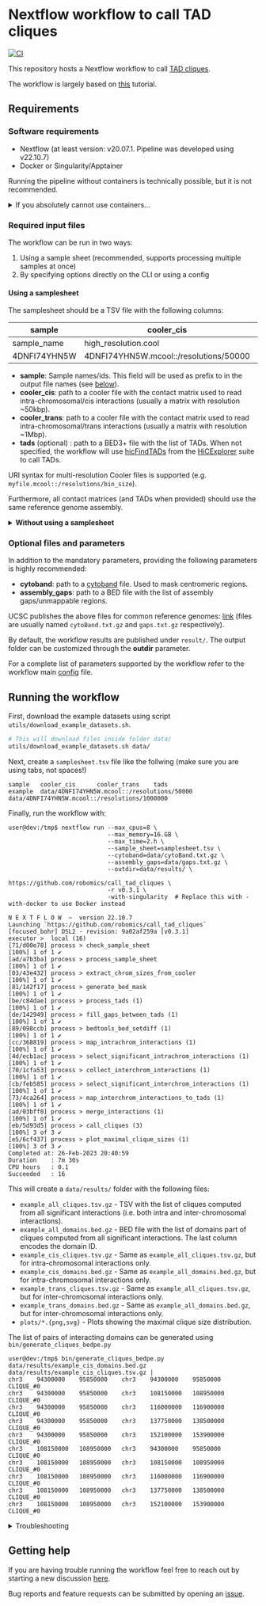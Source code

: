 <!--
Copyright (C) 2022 Roberto Rossini <roberros@uio.no>

SPDX-License-Identifier: MIT
-->

# Nextflow workflow to call TAD cliques

[![CI](https://github.com/robomics/call_tad_cliques/actions/workflows/ci.yml/badge.svg)](https://github.com/robomics/call_tad_cliques/actions/workflows/ci.yml)

This repository hosts a Nextflow workflow to call [TAD cliques](https://bmcgenomics.biomedcentral.com/articles/10.1186/s12864-021-07815-8).

The workflow is largely based on [this](https://github.com/Chrom3D/INC-tutorial) tutorial.

## Requirements

### Software requirements

- Nextflow (at least version: v20.07.1. Pipeline was developed using v22.10.7)
- Docker or Singularity/Apptainer

Running the pipeline without containers is technically possible, but it is not recommended.

<details>
<summary>If you absolutely cannot use containers...</summary>

Have a look at the `env.yml` for the list of dependencies to be installed.

To install the dependencies in a Conda environment named `myenv`, run the following:

```bash
conda env update --name myenv --file env.yml --prune
```

You will also need to compile `NCHG` from the source code available at [Chrom3D/preprocess_scripts](https://github.com/Chrom3D/preprocess_scripts).

Check out the `Dockerfile` from this repo for an example of how this can be done using Conda.

</details>

### Required input files

The workflow can be run in two ways:
1. Using a sample sheet (recommended, supports processing multiple samples at once)
2. By specifying options directly on the CLI or using a config

#### Using a samplesheet

The samplesheet should be a TSV file with the following columns:

| sample       | cooler_cis                                | cooler_trans                                | tads                     |
|--------------|-------------------------------------------|---------------------------------------------|--------------------------|
| sample_name  | high_resolution.cool                      | low_resolution.cool                         | tads.bed                 |
| 4DNFI74YHN5W | 4DNFI74YHN5W.mcool::/resolutions/50000    | 4DNFI74YHN5W.mcool::/resolutions/1000000    | 4DNFI74YHN5W_domains.bed |

- __sample__: Sample names/ids. This field will be used as prefix to in the output file names (see [below](#running-the-workflow)).
- __cooler_cis__: path to a cooler file with the contact matrix used to read intra-chromosomal/cis interactions (usually a matrix with resolution ~50kbp).
- __cooler_trans__: path to a cooler file with the contact matrix used to read intra-chromosomal/trans interactions (usually a matrix with resolution ~1Mbp).
- __tads__ (optional) : path to a BED3+ file with the list of TADs. When not specified, the workflow will use [hicFindTADs](https://hicexplorer.readthedocs.io/en/latest/content/tools/hicFindTADs.html) from the [HiCExplorer](https://github.com/deeptools/HiCExplorer) suite to call TADs.

URI syntax for multi-resolution Cooler files is supported (e.g. `myfile.mcool::/resolutions/bin_size`).

Furthermore, all contact matrices (and TADs when provided) should use the same reference genome assembly.

<details>
<summary> <b>Without using a samplesheet</b> </summary>

To run the workflow without a samplesheet is not available, the following parameters are required:

- __sample__
- __cooler_cis__
- __cooler_trans__

Parameters have the same meaning as the header fields outlined in the [previous section](#using-a-samplesheet).

The above parameters can be passed directly through the CLI when calling `nextflow run`:

```bash
nextflow run --sample='4DNFI74YHN5W' \
             --cooler_cis='data/4DNFI74YHN5W.mcool::/resolutions/100000' \
             --cooler_trans='data/4DNFI74YHN5W.mcool::/resolutions/1000000' \
             ...
```

Alternatively, parameters can be written to a `config` file:
```console
user@dev:/tmp$ cat myconfig.txt

sample       = '4DNFI74YHN5W'
cooler_cis   = 'data/4DNFI74YHN5W.mcool::/resolutions/100000'
cooler_trans = 'data/4DNFI74YHN5W.mcool::/resolutions/1000000'
```

and the `config` file is then passed to `nextflow run`:
``` bash
nextflow run -c myconfig.txt ...
```

</details>

### Optional files and parameters

In addition to the mandatory parameters, providing the following parameters is highly recommended:

- __cytoband__: path to a [cytoband](https://software.broadinstitute.org/software/igv/cytoband) file. Used to mask centromeric regions.
- __assembly_gaps__: path to a BED file with the list of assembly gaps/unmappable regions.

UCSC publishes the above files for common reference genomes: [link](https://hgdownload.cse.ucsc.edu/goldenPath/) (files are usually named `cytoBand.txt.gz` and `gaps.txt.gz` respectively).

By default, the workflow results are published under `result/`. The output folder can be customized through the __outdir__ parameter.

For a complete list of parameters supported by the workflow refer to the workflow main [config](nextflow.config) file.

## Running the workflow

First, download the example datasets using script `utils/download_example_datasets.sh`.

```bash
# This will download files inside folder data/
utils/download_example_datasets.sh data/
```

Next, create a `samplesheet.tsv` file like the follwing (make sure you are using tabs, not spaces!)

```tsv
sample   cooler_cis      cooler_trans    tads
example  data/4DNFI74YHN5W.mcool::/resolutions/50000   data/4DNFI74YHN5W.mcool::/resolutions/1000000
```

Finally, run the workflow with:
```console
user@dev:/tmp$ nextflow run --max_cpus=8 \
                            --max_memory=16.GB \
                            --max_time=2.h \
                            --sample_sheet=samplesheet.tsv \
                            --cytoband=data/cytoBand.txt.gz \
                            --assembly_gaps=data/gaps.txt.gz \
                            --outdir=data/results/ \
                            https://github.com/robomics/call_tad_cliques \
                            -r v0.3.1 \
                            -with-singularity  # Replace this with -with-docker to use Docker instead

N E X T F L O W  ~  version 22.10.7
Launching `https://github.com/robomics/call_tad_cliques` [focused_bohr] DSL2 - revision: 9a02af259a [v0.3.1]
executor >  local (16)
[71/d00e78] process > check_sample_sheet                             [100%] 1 of 1 ✔
[ad/a7b3ba] process > process_sample_sheet                           [100%] 1 of 1 ✔
[03/43e432] process > extract_chrom_sizes_from_cooler                [100%] 1 of 1 ✔
[81/142f17] process > generate_bed_mask                              [100%] 1 of 1 ✔
[be/c84dae] process > process_tads (1)                               [100%] 1 of 1 ✔
[de/142949] process > fill_gaps_between_tads (1)                     [100%] 1 of 1 ✔
[89/098ccb] process > bedtools_bed_setdiff (1)                       [100%] 1 of 1 ✔
[cc/368819] process > map_intrachrom_interactions (1)                [100%] 1 of 1 ✔
[4d/ecb1ac] process > select_significant_intrachrom_interactions (1) [100%] 1 of 1 ✔
[70/1cfa53] process > collect_interchrom_interactions (1)            [100%] 1 of 1 ✔
[cb/feb585] process > select_significant_interchrom_interactions (1) [100%] 1 of 1 ✔
[73/4ca264] process > map_interchrom_interactions_to_tads (1)        [100%] 1 of 1 ✔
[ad/03bff0] process > merge_interactions (1)                         [100%] 1 of 1 ✔
[eb/5d93d5] process > call_cliques (3)                               [100%] 3 of 3 ✔
[e5/6cf437] process > plot_maximal_clique_sizes (1)                  [100%] 3 of 3 ✔
Completed at: 26-Feb-2023 20:40:59
Duration    : 7m 30s
CPU hours   : 0.1
Succeeded   : 16
```

This will create a `data/results/` folder with the following files:
- `example_all_cliques.tsv.gz` - TSV with the list of cliques computed from all significant interactions (i.e. both intra and inter-chromosomal interactions).
- `example_all_domains.bed.gz` - BED file with the list of domains part of cliques computed from all significant interactions. The last column encodes the domain ID.
- `example_cis_cliques.tsv.gz` - Same as `example_all_cliques.tsv.gz`, but for intra-chromosomal interactions only.
- `example_cis_domains.bed.gz` - Same as `example_all_domains.bed.gz`, but for intra-chromosomal interactions only.
- `example_trans_cliques.tsv.gz` - Same as `example_all_cliques.tsv.gz`, but for inter-chromosomal interactions only.
- `example_trans_domains.bed.gz` - Same as `example_all_domains.bed.gz`, but for inter-chromosomal interactions only.
- `plots/*.{png,svg}` - Plots showing the maximal clique size distribution.

The list of pairs of interacting domains can be generated using `bin/generate_cliques_bedpe.py`

```console
user@dev:/tmp$ bin/generate_cliques_bedpe.py data/results/example_cis_domains.bed.gz data/results/example_cis_cliques.tsv.gz |
chr3	94300000	95850000	chr3	94300000	95850000	CLIQUE_#0
chr3	94300000	95850000	chr3	108150000	108950000	CLIQUE_#0
chr3	94300000	95850000	chr3	116000000	116900000	CLIQUE_#0
chr3	94300000	95850000	chr3	137750000	138500000	CLIQUE_#0
chr3	94300000	95850000	chr3	152100000	153900000	CLIQUE_#0
chr3	108150000	108950000	chr3	94300000	95850000	CLIQUE_#0
chr3	108150000	108950000	chr3	108150000	108950000	CLIQUE_#0
chr3	108150000	108950000	chr3	116000000	116900000	CLIQUE_#0
chr3	108150000	108950000	chr3	137750000	138500000	CLIQUE_#0
chr3	108150000	108950000	chr3	152100000	153900000	CLIQUE_#0
```

<details>
<summary>Troubleshooting</summary>

If you get permission errors when using `-with-docker`:
- Pass option `-process.containerOptions="--user root"` to `nextflow run`

If you get an error similar to:
```
Cannot find revision `v0.3.1` -- Make sure that it exists in the remote repository `https://github.com/robomics/call_tad_cliques`
```

try to remove folder `~/.nextflow/assets/robomics/call_tad_cliques` before running the workflow

</details>

## Getting help

If you are having trouble running the workflow feel free to reach out by starting a new discussion [here](https://github.com/robomics/call_tad_cliques/discussions).

Bug reports and feature requests can be submitted by opening an [issue](https://github.com/robomics/call_tad_cliques/issues).
